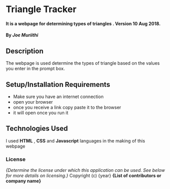 # Triangle Tracker
#### It is a webpage for determining types of triangles . Version 10 Aug 2018.
#### By *Joe Muriithi*
## Description
The webpage is used determine the types of triangle based on the  values you enter in the
prompt box.
## Setup/Installation Requirements
* Make sure you have an internet connection
* open your browser
* once you receive a link copy paste it to the browser
* it will open once you run it
## Technologies Used
I used **HTML** , **CSS** and **Javascript** languages in the making of this webpage
### License
*{Determine the license under which this application can be used.  See below for more details on licensing.}*
Copyright (c) {year} **{List of contributors or company name}**
